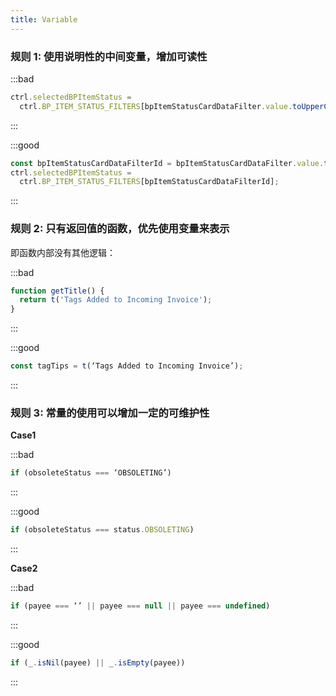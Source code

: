 ```yaml
---
title: Variable
---
```


### 规则 1: 使用说明性的中间变量，增加可读性

:::bad

```js
ctrl.selectedBPItemStatus =
  ctrl.BP_ITEM_STATUS_FILTERS[bpItemStatusCardDataFilter.value.toUpperCase()];
```

:::

:::good

```js
const bpItemStatusCardDataFilterId = bpItemStatusCardDataFilter.value.toUpperCase();
ctrl.selectedBPItemStatus =
  ctrl.BP_ITEM_STATUS_FILTERS[bpItemStatusCardDataFilterId];
```

:::

### 规则 2: 只有返回值的函数，优先使用变量来表示

即函数内部没有其他逻辑：

:::bad

```js
function getTitle() {
  return t('Tags Added to Incoming Invoice');
}
```

:::

:::good

```js
const tagTips = t(‘Tags Added to Incoming Invoice’);
```

:::

### 规则 3: 常量的使用可以增加一定的可维护性

**Case1**

:::bad

```js
if (obsoleteStatus === ‘OBSOLETING’)
```

:::

:::good

```js
if (obsoleteStatus === status.OBSOLETING)
```

:::

**Case2**

:::bad

```js
if (payee === ‘’ || payee === null || payee === undefined)
```

:::

:::good

```js
if (_.isNil(payee) || _.isEmpty(payee))
```

:::
